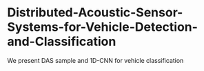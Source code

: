 # Distributed-Acoustic-Sensor-Systems-for-Vehicle-Detection-and-Classification
We present DAS sample and 1D-CNN for vehicle classification

